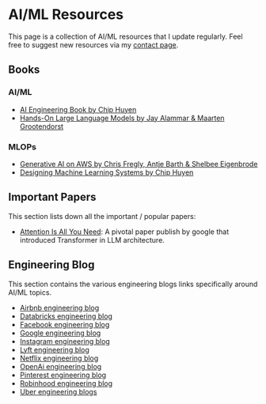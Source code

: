 # AI/ML Resources

This page is a collection of AI/ML resources that I update regularly. Feel free to suggest new resources via my [contact page](contact.md).

## Books

### AI/ML

- [AI Engineering Book by Chip Huyen](https://a.co/d/1yFRjhV)
- [Hands-On Large Language Models by Jay Alammar & Maarten Grootendorst](https://a.co/d/eTCQLsw)

### MLOPs

- [Generative AI on AWS by Chris Fregly, Antje Barth & Shelbee Eigenbrode](https://a.co/d/3bz4c1w)
- [Designing Machine Learning Systems by Chip Huyen](https://a.co/d/53xfE7T)

## Important Papers

This section lists down all the important / popular papers:

- [Attention Is All You Need](technical-papers/NIPS-2017-attention-is-all-you-need-Paper.pdf): A pivotal paper publish by google that introduced Transformer in LLM architecture.

## Engineering Blog

This section contains the various engineering blogs links specifically around AI/ML topics.

- [Airbnb engineering blog](https://medium.com/airbnb-engineering/tagged/machine-learning)
- [Databricks engineering blog](https://www.databricks.com/blog/category/engineering/data-science-machine-learning)
- [Facebook engineering blog](https://engineering.fb.com/category/ml-applications/)
- [Google engineering blog](https://cloud.google.com/blog/products/ai-machine-learning)
- [Instagram engineering blog](https://instagram-engineering.com/tagged/machine-learning)
- [Lyft engineering blog](https://eng.lyft.com/tagged/machine-learning)
- [Netflix engineering blog](https://netflixtechblog.com/tagged/machine-learning)
- [OpenAi engineering blog](https://blogboard.io/source-feed/source/openai-blog)
- [Pinterest engineering blog](https://medium.com/pinterest-engineering/tagged/machine-learning)
- [Robinhood engineering blog](https://medium.com/robinhood-engineering/eng/home)
- [Uber engineering blogs](https://www.uber.com/blog/engineering/data/)

